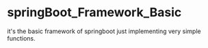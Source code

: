 # springBoot_Framework_Basic
it's the basic framework of springboot just implementing very simple functions.
